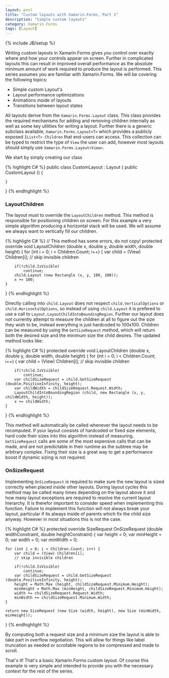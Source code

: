 ```yaml
---
layout: post
title: "Custom layouts with Xamarin.Forms, Part 1"
description: "Simple custom layouts"
category: Xamarin.Forms
tags: [Layout]
---
```

{% include JB/setup %}

Writing custom layouts in Xamarin.Forms gives you control over exactly where and how your controls appear on screen. Further in complicated layouts this can result in improved overall performance as the absolute minimum amount of work required to produce the layout is performed. This series assumes you are familiar with Xamarin.Forms. We will be covering the following topics:

- Simple custom Layout's
- Layout performance optimizations
- Animations inside of layouts
- Transitions between layout states

All layouts derive from the `Xamarin.Forms.Layout` class. This class provides the required mechanisms for adding and removing children internally as well as some key utilities for writing a layout. Further there is a generic subclass available, `Xamarin.Forms.Layout<T>` which provides a publicly exposed `IList<T> Children` that end-users can access. This collection can be typed to restrict the type of `View` the user can add, however most layouts should simply use `Xamarin.Forms.Layout<View>`.

We start by simply creating our class

{% highlight C# %}
public class CustomLayout : Layout<View>
{
	public CustomLayout ()
	{

	}
}
{% endhighlight %}

### LayoutChildren ###

The layout must to override the `LayoutChildren` method. This method is responsible for positioning children on screen. For this example a very simple algorithm producing a horizontal stack will be used. We will assume we always want to vertically fill our children.

{% highlight C# %}
// This method has some errors, do not copy!
protected override void LayoutChildren (double x, double y, double width, double height)
{
	for (int i = 0; i < Children.Count; i++) {
		var child = (View) Children[i];
		// skip invisible children

		if(!child.IsVisible)
			continue;
		child.Layout (new Rectangle (x, y, 100, 100));
		x += 100;
	}
}
{% endhighlight %}

Directly calling into `child.Layout` does not respect `child.VerticalOptions` or `child.HorizontalOptions`, so instead of using `child.Layout` it is prefered to use a call to `Layout.LayoutChildIntoBoundingRegion`. Further our layout does not currently attempt to measure the children at all to figure out the size they wish to be, instead everything is just hardcoded to 100x100. Children can be measured by using the `GetSizeRequest` method, which will return both the desired size and the minimum size the child desires. The updated method looks like:

{% highlight C# %}
protected override void LayoutChildren (double x, double y, double width, double height)
{
	for (int i = 0; i < Children.Count; i++) {
		var child = (View) Children[i];
		// skip invisible children

		if(!child.IsVisible) 
			continue;
		var childSizeRequest = child.GetSizeRequest (double.PositiveInfinity, height);
		var childWidth = childSizeRequest.Request.Width;
		LayoutChildIntoBoundingRegion (child, new Rectangle (x, y, childWidth, height));
		x += childWidth;
	}
}
{% endhighlight %}

This method will automatically be called whenever the layout needs to be recomputed. If your layout consists of hardcoded or fixed size elements, hard code their sizes into this algorithm instead of measuring. `GetSizeRequest` calls are some of the most expensive calls that can be made, and are not predictable in their runtime as the subtree may be arbitrary complex. Fixing their size is a great way to get a performance boost if dynamic sizing is not required.

### OnSizeRequest ###

Implementing `OnSizeRequest` is required to make sure the new layout is sized correctly when placed inside other layouts. During layout cycles this method may be called many times depending on the layout above it and how many layout exceptions are required to resolve the current layout hierarchy. It is therefor important to consider speed when implementing this function. Failure to implement this function will not always break your layout, particular if its always inside of parents which fix the child size anyway. However in most situations this is not the case.

{% highlight C# %}
protected override SizeRequest OnSizeRequest (double widthConstraint, double heightConstraint)
{
	var height = 0;
	var minHeight = 0;
	var width = 0;
	var minWidth = 0;

	for (int i = 0; i < Children.Count; i++) {
		var child = (View) Children[i];
		// skip invisible children

		if(!child.IsVisible) 
			continue;
		var childSizeRequest = child.GetSizeRequest (double.PositiveInfinity, height);
		height = Math.Max (height, childSizeRequest.Minimum.Height);
		minHeight = Math.Max (minHeight, childSizeRequest.Minimum.Height);
		width += childSizeRequest.Request.Width;
		minWidth += childSizeRequest.Minimum.Width;
	}

	return new SizeRequest (new Size (width, height), new Size (minWidth, minHeight));
}
{% endhighlight %}

By computing both a request size and a minimum size the layout is able to take part in overflow negotiation. This will allow for things like label truncation as needed or scrollable regions to be compressed and made to scroll.

That's it! That's a basic Xamarin.Forms custom layout. Of course this example is very simple and intended to provide you with the necessary context for the rest of the series.